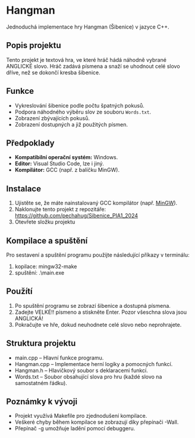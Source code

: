 # Hangman

Jednoduchá implementace hry Hangman (Šibenice) v jazyce C++.

## Popis projektu

Tento projekt je textová hra, ve které hráč hádá náhodně vybrané ANGLICKÉ slovo. Hráč zadává písmena a snaží se uhodnout celé slovo dříve, než se dokončí kresba šibenice.

## Funkce

- Vykreslování šibenice podle počtu špatných pokusů.
- Podpora náhodného výběru slov ze souboru `Words.txt`.
- Zobrazení zbývajících pokusů.
- Zobrazení dostupných a již použitých písmen.

## Předpoklady

- **Kompatibilní operační systém:** Windows.
- **Editor:** Visual Studio Code, lze i jiný.
- **Kompilátor:** GCC (např. z balíčku MinGW).

## Instalace

1. Ujistěte se, že máte nainstalovaný GCC kompilátor (např. [MinGW](http://www.mingw.org/)).
2. Naklonujte tento projekt z repozitáře:
   https://github.com/pechahug/Sibenice_PIA1_2024
3. Otevřete složku projektu

## Kompilace a spuštění
Pro sestavení a spuštění programu použijte následující příkazy v terminálu:

1. kopilace: mingw32-make
2. spuštění: .\main.exe

## Použítí
1. Po spuštění programu se zobrazí šibenice a dostupná písmena.
2. Zadejte VELKÉ!! písmeno a stiskněte Enter. Pozor všeschna slova jsou ANGLICKÁ!
3. Pokračujte ve hře, dokud neuhodnete celé slovo nebo neprohrajete.

## Struktura projektu
- main.cpp – Hlavní funkce programu.
- Hangman.cpp – Implementace herní logiky a pomocných funkcí.
- Hangman.h – Hlavičkový soubor s deklaracemi funkcí.
- Words.txt – Soubor obsahující slova pro hru (každé slovo na samostatném řádku).

## Poznámky k vývoji
- Projekt využívá Makefile pro zjednodušení kompilace.
- Veškeré chyby během kompilace se zobrazují díky přepínači -Wall.
- Přepínač -g umožňuje ladění pomocí debuggeru.

